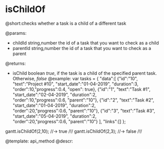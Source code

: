 isChildOf
=============

@short:checks whether a task is a child of a different task
	

@params:
- childId	string,number	the id of a task that you want to check as a child
- parentId 	string,number	the id of a task that you want to check as a parent


@returns:
- isChild	boolean		<i>true</i>, if the task is a child of the specified parent task. Otherwise, <i>false</i>
@example:
var tasks = {
    "data":[
        {"id":"10", "text":"Project #10", "start_date":"01-04-2019", "duration":3, 
        	"order":10,"progress":0.4, "open": true},
        {"id":"1", "text":"Task #1",    "start_date":"02-04-2019", "duration":2,  
        	"order":10,"progress":0.6, "parent":"10"},
        {"id":"2", "text":"Task #2",    "start_date":"01-04-2019", "duration":2,  
        	"order":20,"progress":0.6, "parent":"10"},
        {"id":"3", "text":"Task #3",    "start_date":"05-04-2019", "duration":2,  
        	"order":20,"progress":0.6, "parent":"10"}
    ],
    "links":[]
}; 

gantt.isChildOf(2,10); //-> true /*!*/
gantt.isChildOf(2,3); //-> false /*!*/

@template:	api_method
@descr:

